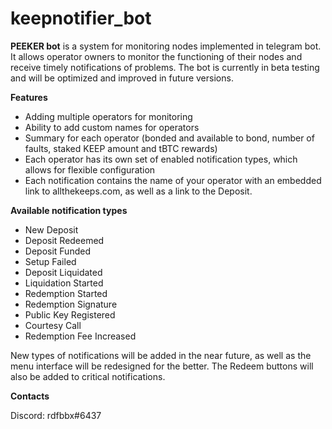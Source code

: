 # keepnotifier_bot

**PEEKER bot** is a system for monitoring nodes implemented in telegram bot. It allows operator owners to monitor the functioning of their nodes and receive timely notifications of problems.
The bot is currently in beta testing and will be optimized and improved in future versions.

**Features**
* Adding multiple operators for monitoring
* Ability to add custom names for operators
* Summary for each operator (bonded and available to bond, number of faults, staked KEEP amount and tBTC rewards)
* Each operator has its own set of enabled notification types, which allows for flexible configuration
* Each notification contains the name of your operator with an embedded link to allthekeeps.com, as well as a link to the Deposit.

**Available notification types**
* New Deposit
* Deposit Redeemed
* Deposit Funded
* Setup Failed
* Deposit Liquidated
* Liquidation Started
* Redemption Started
* Redemption Signature
* Public Key Registered
* Courtesy Call
* Redemption Fee Increased

New types of notifications will be added in the near future, as well as the menu interface will be redesigned for the better.
The Redeem buttons will also be added to critical notifications.

**Contacts**

Discord: rdfbbx#6437
